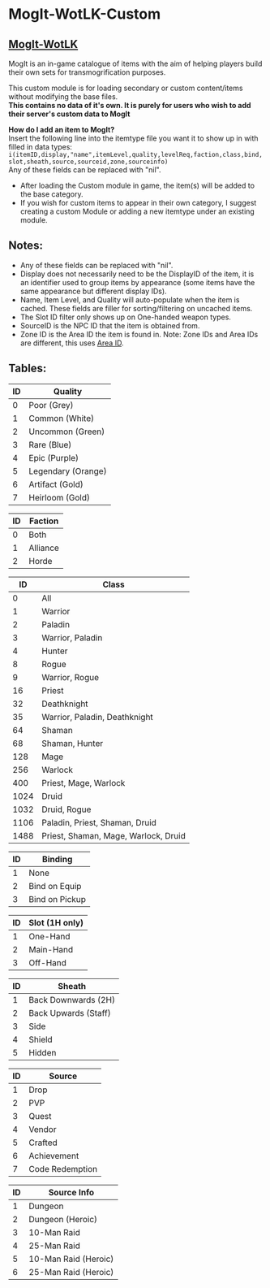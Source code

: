 # MogIt-WotLK-Custom
## [MogIt-WotLK](https://github.com/Skrylas/MogIt-WotLK)

MogIt is an in-game catalogue of items with the aim of helping players build their own sets for transmogrification purposes.

This custom module is for loading secondary or custom content/items without modifying the base files.  
**This contains no data of it's own.  It is purely for users who wish to add their server's custom data to MogIt**

**How do I add an item to MogIt?**  
Insert the following line into the itemtype file you want it to show up in with filled in data types:
```i(itemID,display,"name",itemLevel,quality,levelReq,faction,class,bind,slot,sheath,source,sourceid,zone,sourceinfo) ```  
Any of these fields can be replaced with "nil".

- After loading the Custom module in game, the item(s) will be added to the base category.
- If you wish for custom items to appear in their own category, I suggest creating a custom Module or adding a new itemtype under an existing module.

## Notes:
 - Any of these fields can be replaced with "nil".
 - Display does not necessarily need to be the DisplayID of the item, it is an identifier used to group items by appearance (some items have the same appearance but different display IDs).
 - Name, Item Level, and Quality will auto-populate when the item is cached.  These fields are filler for sorting/filtering on uncached items.
 - The Slot ID filter only shows up on One-handed weapon types.
 - SourceID is the NPC ID that the item is obtained from.
 - Zone ID is the Area ID the item is found in.  Note:  Zone IDs and Area IDs are different, this uses [Area ID](https://wowpedia.fandom.com/wiki/WorldMapAreaID).

## Tables:

| ID | Quality |
| --- | --- |
| 0  | Poor (Grey)  |
| 1  | Common (White)  |
| 2  | Uncommon (Green) |
| 3 | Rare (Blue) |
| 4 | Epic (Purple) |
| 5  | Legendary (Orange)  |
| 6 | Artifact (Gold) |
| 7 | Heirloom (Gold)  |

| ID | Faction |
| --- | --- |
| 0  | Both  |
| 1  | Alliance  |
| 2  | Horde |

| ID | Class |
| --- | --- |
| 0  | All  |
| 1  | Warrior  |
| 2  | Paladin |
| 3  | Warrior, Paladin |
| 4  | Hunter |
| 8  | Rogue |
| 9  | Warrior, Rogue |
| 16  | Priest |
| 32  | Deathknight |
| 35  | Warrior, Paladin, Deathknight |
| 64  | Shaman |
| 68  | Shaman, Hunter |
| 128  | Mage |
| 256  | Warlock |
| 400  | Priest, Mage, Warlock |
| 1024  | Druid |
| 1032  | Druid, Rogue |
| 1106  | Paladin, Priest, Shaman, Druid |
| 1488  | Priest, Shaman, Mage, Warlock, Druid |

| ID | Binding |
| --- | --- |
| 1  | None  |
| 2  | Bind on Equip  |
| 3  | Bind on Pickup |

| ID | Slot (1H only) |
| --- | --- |
| 1  | One-Hand  |
| 2  | Main-Hand  |
| 3  | Off-Hand |

| ID | Sheath |
| --- | --- |
| 1  | Back Downwards (2H)  |
| 2  | Back Upwards (Staff)  |
| 3  | Side |
| 4  | Shield |
| 5  | Hidden |

| ID | Source |
| --- | --- |
| 1  | Drop  |
| 2  | PVP |
| 3  | Quest |
| 4  | Vendor |
| 5  | Crafted |
| 6  | Achievement |
| 7  | Code Redemption |

| ID | Source Info |
| --- | --- |
| 1  | Dungeon   |
| 2  | Dungeon (Heroic) |
| 3  | 10-Man Raid |
| 4  | 25-Man Raid |
| 5  | 10-Man Raid (Heroic) |
| 6  | 25-Man Raid (Heroic) |
